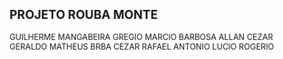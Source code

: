 PROJETO ROUBA MONTE
-------------------

GUILHERME MANGABEIRA GREGIO
MARCIO BARBOSA
ALLAN CEZAR GERALDO
MATHEUS BRBA CEZAR
RAFAEL ANTONIO LUCIO
ROGERIO